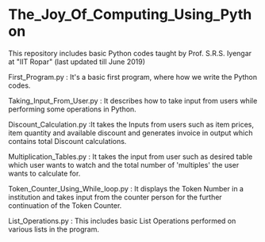 # The_Joy_Of_Computing_Using_Python
This repository includes basic Python codes taught by Prof. S.R.S. Iyengar at "IIT Ropar" (last updated till June 2019)

First_Program.py : It's a basic first program, where how we write the Python codes.

Taking_Input_From_User.py : It describes how to take input from users while performing some operations in Python.

Discount_Calculation.py :It takes the Inputs from users such as item prices, item quantity and available discount and generates invoice in output which contains total Discount calculations.

Multiplication_Tables.py : It takes the input from user such as desired table which user wants to watch and the total number of 'multiples' the user wants to calculate for.

Token_Counter_Using_While_loop.py : It displays the Token Number in a institution and takes input from the counter person for the further continuation of the Token Counter.

List_Operations.py : This includes basic List Operations performed on various lists in the program.
